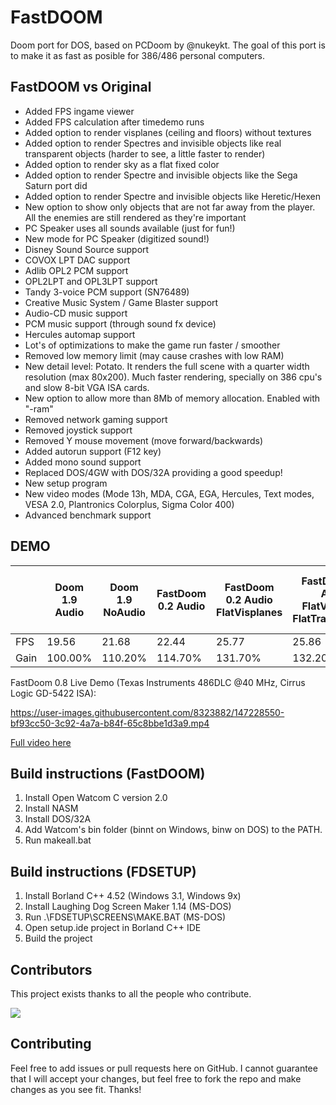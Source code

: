 # FastDOOM
Doom port for DOS, based on PCDoom by @nukeykt. The goal of this port is to make it as fast as posible for 386/486 personal computers.

## FastDOOM vs Original

* Added FPS ingame viewer
* Added FPS calculation after timedemo runs
* Added option to render visplanes (ceiling and floors) without textures
* Added option to render Spectres and invisible objects like real transparent objects (harder to see, a little faster to render)
* Added option to render sky as a flat fixed color
* Added option to render Spectre and invisible objects like the Sega Saturn port did
* Added option to render Spectre and invisible objects like Heretic/Hexen
* New option to show only objects that are not far away from the player. All the enemies are still rendered as they're important
* PC Speaker uses all sounds available (just for fun!)
* New mode for PC Speaker (digitized sound!)
* Disney Sound Source support
* COVOX LPT DAC support
* Adlib OPL2 PCM support
* OPL2LPT and OPL3LPT support
* Tandy 3-voice PCM support (SN76489)
* Creative Music System / Game Blaster support
* Audio-CD music support
* PCM music support (through sound fx device)
* Hercules automap support
* Lot's of optimizations to make the game run faster / smoother
* Removed low memory limit (may cause crashes with low RAM)
* New detail level: Potato. It renders the full scene with a quarter width resolution (max 80x200). Much faster rendering, specially on 386 cpu's and slow 8-bit VGA ISA cards.
* New option to allow more than 8Mb of memory allocation. Enabled with "-ram"
* Removed network gaming support
* Removed joystick support
* Removed Y mouse movement (move forward/backwards)
* Added autorun support (F12 key)
* Added mono sound support
* Replaced DOS/4GW with DOS/32A providing a good speedup!
* New setup program
* New video modes (Mode 13h, MDA, CGA, EGA, Hercules, Text modes, VESA 2.0, Plantronics Colorplus, Sigma Color 400)
* Advanced benchmark support

## DEMO

|        | Doom 1.9 Audio | Doom 1.9 NoAudio | FastDoom 0.2 Audio | FastDoom 0.2 Audio FlatVisplanes | FastDoom 0.2 Audio FlatVisplanes FlatTransparency | FastDoom 0.2 Audio FlatVisplanes Sega Saturn transparency | FastDoom 0.2 NoAudio | FastDoom 0.2 NoAudio flatVisplanes Sega Saturn transparency |
|--------|----------------|-------------------|--------------------|----------------------------------|----------------------------------------------------|-----------------------------------------------------------|-----------------------|--------------------------------------------------------------|
| FPS    | 19.56          | 21.68             | 22.44              | 25.77                            | 25.86                                              | 26.02                                                     | 24.79                 | 29.05                                                        |
| Gain | 100.00%        | 110.20%           | 114.70%            | 131.70%                          | 132.20%                                            | 133.00%                                                   | 126.74%               | 148.52%                                                      |

FastDoom 0.8 Live Demo (Texas Instruments 486DLC @40 MHz, Cirrus Logic GD-5422 ISA):

https://user-images.githubusercontent.com/8323882/147228550-bf93cc50-3c92-4a7a-b84f-65c8bbe1d3a9.mp4

[Full video here](https://www.youtube.com/watch?v=qizwu6dozvc)

## Build instructions (FastDOOM)

1) Install Open Watcom C version 2.0
2) Install NASM
3) Install DOS/32A
4) Add Watcom's bin folder (binnt on Windows, binw on DOS) to the PATH.
5) Run makeall.bat

## Build instructions (FDSETUP)

1) Install Borland C++ 4.52 (Windows 3.1, Windows 9x)
2) Install Laughing Dog Screen Maker 1.14 (MS-DOS)
3) Run .\FDSETUP\SCREENS\MAKE.BAT (MS-DOS)
4) Open setup.ide project in Borland C++ IDE
5) Build the project

## Contributors

This project exists thanks to all the people who contribute.

<a href="https://github.com/acheong08/ChatGPT/graphs/contributors">
<img src="https://contrib.rocks/image?repo=viti95/fastdoom" />
</a>

## Contributing

Feel free to add issues or pull requests here on GitHub. I cannot guarantee that I will accept your changes, but feel free to fork the repo and make changes as you see fit. Thanks!
